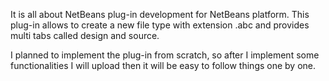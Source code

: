 It is all about NetBeans plug-in development for NetBeans platform. This plug-in allows to create a new file type with extension .abc and provides multi tabs called design and source.

I planned to implement the plug-in from scratch, so after I implement some functionalities I will upload then it will be easy to follow things one by one.